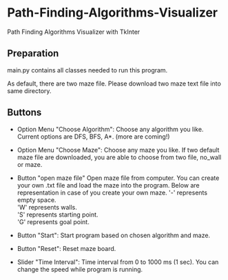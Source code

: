 # Path-Finding-Algorithms-Visualizer
Path Finding Algorithms Visualizer with TkInter


## Preparation
main.py contains all classes needed to run this program.

As default, there are two maze file. Please download two maze text file into same directory. 

## Buttons
* Option Menu "Choose Algorithm":
Choose any algorithm you like. Current options are DFS, BFS, A*. (more are coming!)

* Option Menu "Choose Maze": 
Choose any maze you like. If two default maze file are downloaded, you are able to choose from two file, no_wall or maze. 

* Button "open maze file"
Open maze file from computer. 
You can create your own .txt file and load the maze into the program.
Below are representation in case of you create your own maze.
'-' represents empty space.<br>
'W' represents walls.<br>
'S' represents starting point.<br>
'G' represents goal point. <br>

* Button "Start":
Start program based on chosen algorithm and maze. 

* Button "Reset":
Reset maze board.

* Slider "Time Interval":
Time interval from 0 to 1000 ms (1 sec).
You can change the speed while program is running.


